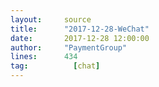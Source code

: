 ```yaml
---
layout:     source 
title:      "2017-12-28-WeChat"
date:       2017-12-28 12:00:00
author:     "PaymentGroup"
lines:      434 
tag:		  [chat]
---
```

